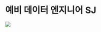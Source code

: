 # 예비 데이터 엔지니어 **SJ** 
 
<a href="https://www.instagram.com/seong2jae" target="_blank"><img src="https://img.shields.io/badge/instagram-8?style=flat-square&logo=instagram&logoColor=white"/></a>
